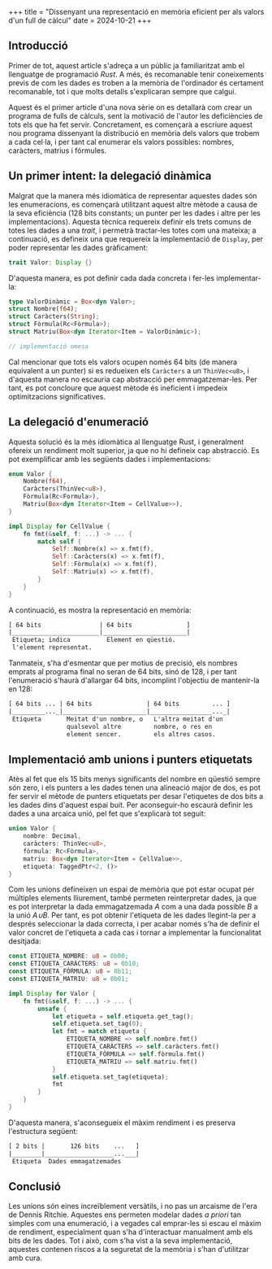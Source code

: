 +++
title = "Dissenyant una representació en memòria eficient per als valors d'un full de càlcul"
date = 2024-10-21
+++

## Introducció

Primer de tot, aquest article s'adreça a un públic ja familiaritzat amb el llenguatge de programació *Rust*. A més, és recomanable tenir coneixements previs de com les dades es troben a la memòria de l'ordinador és certament recomanable, tot i que molts detalls s'explicaran sempre que calgui.

Aquest és el primer article d'una nova sèrie on es detallarà com crear un programa de fulls de càlculs, sent la motivació de l'autor les deficiències de tots els que ha fet servir. Concretament, es començarà a escriure aquest nou programa dissenyant la distribució en memòria dels valors que trobem a cada cel·la, i per tant cal enumerar els valors possibles: nombres, caràcters, matrius i fórmules.

## Un primer intent: la delegació dinàmica

Malgrat que la manera més idiomàtica de representar aquestes dades són les enumeracions, es començarà utilitzant aquest altre mètode a causa de la seva eficiència (128 bits constants; un punter per les dades i altre per les implementacions). Aquesta tècnica requereix definir els trets comuns de totes les dades a una *trait*, i permetrà tractar-les totes com una mateixa; a continuació, es defineix una que requereix la implementació de `Display`, per poder representar les dades gràficament:
```rust
trait Valor: Display {}
```

D'aquesta manera, es pot definir cada dada concreta i fer-les implementar-la:
```rust
type ValorDinàmic = Box<dyn Valor>;
struct Nombre(f64);
struct Caràcters(String);
struct Fòrmula(Rc<Fòrmula>);
struct Matriu(Box<dyn Iterator<Item = ValorDinàmic>);

// implementació omesa
```

Cal mencionar que tots els valors ocupen només 64 bits (de manera equivalent a un punter) si es redueixen els `Caràcters` a un `ThinVec<u8>`, i d'aquesta manera no escauria cap abstracció per emmagatzemar-les. Per tant, es pot concloure que aquest mètode és ineficient i impedeix optimitzacions significatives.

## La delegació d'enumeració

Aquesta solució és la més idiomàtica al llenguatge Rust, i generalment ofereix un rendiment molt superior, ja que no hi defineix cap abstracció. Es pot exemplificar amb les següents dades i implementacions:
```rust
enum Valor {
    Nombre(f64),
    Caràcters(ThinVec<u8>),
    Fòrmula(Rc<Formula>),
    Matriu(Box<dyn Iterator<Item = CellValue>>),
}

impl Display for CellValue {
    fn fmt(&self, f: ...) -> ... {
        match self {
            Self::Nombre(x) => x.fmt(f),
            Self::Caràcters(x) => x.fmt(f),
            Self::Fòrmula(x) => x.fmt(f),
            Self::Matriu(x) => x.fmt(f),
        }
    }
}
```

A continuació, es mostra la representació en memòria:
```txt
[ 64 bits                | 64 bits               ]
|________________________|_______________________|
 Etiqueta; indica          Element en qüestió.
 l'element representat.    
```

Tanmateix, s'ha d'esmentar que per motius de precisió, els nombres emprats al programa final no seran de 64 bits, sinó de 128, i per tant l'enumeració s'haurà d'allargar 64 bits, incomplint l'objectiu de mantenir-la en 128:

```txt
[ 64 bits ... | 64 bits               | 64 bits         ... ]
|_________..._|_______________________|_________________..._|
 Etiqueta       Meitat d'un nombre, o   L'altra meitat d'un
                qualsevol altre         nombre, o res en
                element sencer.         els altres casos.
```

## Implementació amb unions i punters etiquetats

Atès al fet que els 15 bits menys significants del nombre en qüestió sempre són zero, i els punters a les dades tenen una alineació major de dos, es pot fer servir el mètode de punters etiquetats per desar l'etiquetes de dos bits a les dades dins d'aquest espai buit. Per aconseguir-ho escaurà definir les dades a una arcaica unió, pel fet que s'explicarà tot seguit:

```rust
union Valor {
    nombre: Decimal,
    caràcters: ThinVec<u8>,
    fòrmula: Rc<Fòrmula>,
    matriu: Box<dyn Iterator<Item = CellValue>>,
    etiqueta: TaggedPtr<2, ()>
}
```

Com les unions defineixen un espai de memòria que pot estar ocupat per múltiples elements lliurement, també permeten reinterpretar dades, ja que es pot interpretar la dada emmagatzemada *A* com a una dada possible *B* a la unió *A∪B*. Per tant, es pot obtenir l'etiqueta de les dades llegint-la per a després seleccionar la dada correcta, i per acabar només s'ha de definir el valor concret de l'etiqueta a cada cas i tornar a implementar la funcionalitat desitjada:
```rust
const ETIQUETA_NOMBRE: u8 = 0b00;
const ETIQUETA_CARÀCTERS: u8 = 0b10;
const ETIQUETA_FÒRMULA: u8 = 0b11;
const ETIQUETA_MATRIU: u8 = 0b01;

impl Display for Valor {
    fn fmt(&self, f: ...) -> ... {
        unsafe {
            let etiqueta = self.etiqueta.get_tag();
            self.etiqueta.set_tag(0);
            let fmt = match etiqueta {
                ETIQUETA_NOMBRE => self.nombre.fmt()
                ETIQUETA_CARÀCTERS => self.caràcters.fmt()
                ETIQUETA_FÒRMULA => self.fòrmula.fmt()
                ETIQUETA_MATRIU => self.matriu.fmt()
            }
            self.etiqueta.set_tag(etiqueta);
            fmt
        }
    }
}
```

D'aquesta manera, s'aconsegueix el màxim rendiment i es preserva l'estructura següent:
```txt
[ 2 bits |       126 bits    ...   ] 
|________|___________________...___|
 Etiqueta  Dades emmagatzemades
```

## Conclusió

Les unions són eines increïblement versàtils, i no pas un arcaisme de l'era de Dennis Ritchie. Aquestes ens permeten modelar dades *a priori* tan simples com una enumeració, i a vegades cal emprar-les si escau el màxim de rendiment, especialment quan s'ha d'interactuar manualment amb els bits de les dades. Tot i això, com s'ha vist a la seva implementació, aquestes contenen riscos a la seguretat de la memòria i s'han d'utilitzar amb cura.
